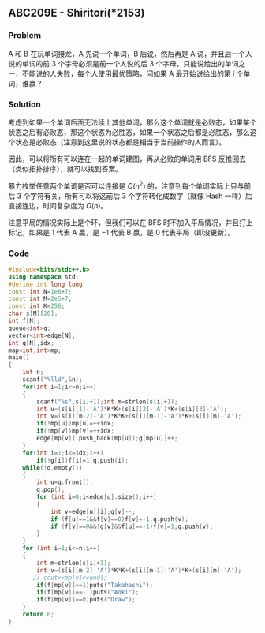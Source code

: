 ## ABC209E - Shiritori(*2153)
### Problem
A 和 B 在玩单词接龙，A 先说一个单词，B 后说，然后再是 A 说，并且后一个人说的单词的前 $3$ 个字母必须是前一个人说的后 $3$ 个字母，只能说给出的单词之一，不能说的人失败，每个人使用最优策略，问如果 A 最开始说给出的第 $i$ 个单词，谁赢？

### Solution
考虑到如果一个单词后面无法续上其他单词，那么这个单词就是必败态，如果某个状态之后有必败态，那这个状态为必胜态，如果一个状态之后都是必胜态，那么这个状态是必败态（注意到这里说的状态都是相当于当前操作的人而言）。

因此，可以将所有可以连在一起的单词建图，再从必败的单词用 BFS 反推回去（类似拓扑排序），就可以找到答案。

暴力枚举任意两个单词是否可以连接是 $O(n^2)$ 的，注意到每个单词实际上只与前后 $3$ 个字符有关，所有可以将这前后 $3$ 个字符转化成数字（就像 Hash 一样）后直接连边，时间复杂度为 $O(n)$。

注意平局的情况实际上是个环，但我们可以在 BFS 时不加入平局情况，并且打上标记，如果是 $1$ 代表 A 赢，是 $-1$ 代表 B 赢，是 $0$ 代表平局（即没更新）。
### Code
```cpp
#include<bits/stdc++.h>
using namespace std;
#define int long long
const int N=1e6+7;
const int M=2e5+7;
const int K=256;
char s[M][20];
int f[N];
queue<int>q;
vector<int>edge[N];
int g[N],idx;
map<int,int>mp;
main() 
{
	int n;
    scanf("%lld",&n);
    for(int i=1;i<=n;i++) 
	{
        scanf("%s",s[i]+1);int m=strlen(s[i]+1);
        int u=(s[i][1]-'A')*K*K+(s[i][2]-'A')*K+(s[i][3]-'A');
		int v=(s[i][m-2]-'A')*K*K+(s[i][m-1]-'A')*K+(s[i][m]-'A');
	    if(!mp[u])mp[u]=++idx;
        if(!mp[v])mp[v]=++idx;
        edge[mp[v]].push_back(mp[u]);g[mp[u]]++;
    }
    for(int i=1;i<=idx;i++)
        if(!g[i])f[i]=1,q.push(i);
    while(!q.empty()) 
	{
        int u=q.front();
        q.pop();
        for (int i=0;i<edge[u].size();i++) 
		{
            int v=edge[u][i];g[v]--;
            if (f[u]==1&&f[v]==0)f[v]=-1,q.push(v);
            if (f[v]==0&&!g[v]&&f[u]==-1)f[v]=1,q.push(v);  
        }
    }
    for (int i=1;i<=n;i++) 
	{
        int m=strlen(s[i]+1);
        int v=(s[i][m-2]-'A')*K*K+(s[i][m-1]-'A')*K+(s[i][m]-'A');
       // cout<<mp[v]<<endl;
        if(f[mp[v]]==1)puts("Takahashi");
        if(f[mp[v]]==-1)puts("Aoki");
        if(f[mp[v]]==0)puts("Draw");
    }
    return 0;
}
```
